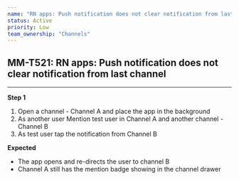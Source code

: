 ```yaml
---
name: "RN apps: Push notification does not clear notification from last channel"
status: Active
priority: Low
team_ownership: "Channels"
---
```


## MM-T521: RN apps: Push notification does not clear notification from last channel

---

**Step 1**

1. Open a channel - Channel A and place the app in the background
2. As another user Mention test user in Channel A and another channel - Channel B
3. As test user tap the notification from Channel B

**Expected**

- The app opens and re-directs the user to channel B
- Channel A still has the mention badge showing in the channel drawer
